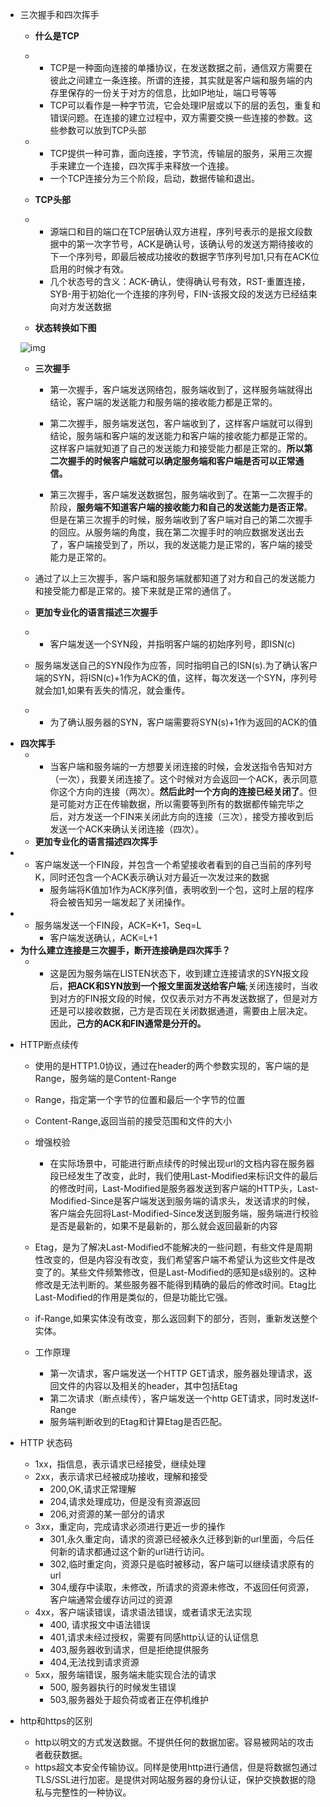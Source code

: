 + 三次握手和四次挥手

  - **什么是TCP**

  - - TCP是一种面向连接的单播协议，在发送数据之前，通信双方需要在彼此之间建立一条连接。所谓的连接，其实就是客户端和服务端的内存里保存的一份关于对方的信息，比如IP地址，端口号等等
    - TCP可以看作是一种字节流，它会处理IP层或以下的层的丢包，重复和错误问题。在连接的建立过程中，双方需要交换一些连接的参数。这些参数可以放到TCP头部

  - - TCP提供一种可靠，面向连接，字节流，传输层的服务，采用三次握手来建立一个连接，四次挥手来释放一个连接。
    - 一个TCP连接分为三个阶段，启动，数据传输和退出。

  - **TCP头部**

  - - 源端口和目的端口在TCP层确认双方进程，序列号表示的是报文段数据中的第一次字节号，ACK是确认号，该确认号的发送方期待接收的下一个序列号，即最后被成功接收的数据字节序列号加1,只有在ACK位启用的时候才有效。
    - 几个状态号的含义：ACK-确认，使得确认号有效，RST-重置连接，SYB-用于初始化一个连接的序列号，FIN-该报文段的发送方已经结束向对方发送数据

  - **状态转换如下图**

  ![img](https://cdn.nlark.com/yuque/0/2021/png/2752815/1637493992028-6ec9e9cf-07c8-4720-aeb7-c02a4bed23a3.png)

  - **三次握手**
  
    - 第一次握手，客户端发送网络包，服务端收到了，这样服务端就得出结论，客户端的发送能力和服务端的接收能力都是正常的。
  
    - 第二次握手，服务端发送包，客户端收到了，这样客户端就可以得到结论，服务端和客户端的发送能力和客户端的接收能力都是正常的。这样客户端就知道了自己的发送能力和接受能力都是正常的。**所以第二次握手的时候客户端就可以确定服务端和客户端是否可以正常通信。**
    - 第三次握手，客户端发送数据包，服务端收到了。在第一二次握手的阶段，**服务端不知道客户端的接收能力和自己的发送能力是否正常**。但是在第三次握手的时候，服务端收到了客户端对自己的第二次握手的回应。从服务端的角度，我在第二次握手时的响应数据发送出去了，客户端接受到了，所以，我的发送能力是正常的，客户端的接受能力是正常的。
  
  - 通过了以上三次握手，客户端和服务端就都知道了对方和自己的发送能力和接受能力都是正常的。接下来就是正常的通信了。
  - **更加专业化的语言描述三次握手**
  - - 客户端发送一个SYN段，并指明客户端的初始序列号，即ISN(c)
  - 服务端发送自己的SYN段作为应答，同时指明自己的ISN(s).为了确认客户端的SYN，将ISN(c)+1作为ACK的值，这样，每次发送一个SYN，序列号就会加1,如果有丢失的情况，就会重传。
  - - 为了确认服务器的SYN，客户端需要将SYN(s)+1作为返回的ACK的值
- **四次挥手**
  - - 当客户端和服务端的一方想要关闭连接的时候，会发送指令告知对方（一次），我要关闭连接了。这个时候对方会返回一个ACK，表示同意你这个方向的连接（两次）。**然后此时一个方向的连接已经关闭了**。但是可能对方正在传输数据，所以需要等到所有的数据都传输完毕之后，对方发送一个FIN来关闭此方向的连接（三次），接受方接收到后发送一个ACK来确认关闭连接（四次）。
  - **更加专业化的语言描述四次挥手**
- - 客户端发送一个FIN段，并包含一个希望接收者看到的自己当前的序列号K，同时还包含一个ACK表示确认对方最近一次发过来的数据
    - 服务端将K值加1作为ACK序列值，表明收到一个包，这时上层的程序将会被告知另一端发起了关闭操作。
- - 服务端发送一个FIN段，ACK=K+1，Seq=L
    - 客户端发送确认，ACK=L+1
- **为什么建立连接是三次握手，断开连接确是四次挥手？**
  - - 这是因为服务端在LISTEN状态下，收到建立连接请求的SYN报文段后，**把ACK和SYN放到一个报文里面发送给客户端**;关闭连接时，当收到对方的FIN报文段的时候，仅仅表示对方不再发送数据了，但是对方还是可以接收数据，己方是否现在关闭数据通道，需要由上层决定。因此，**己方的ACK和FIN通常是分开的。**

+ HTTP断点续传

  + 使用的是HTTP1.0协议，通过在header的两个参数实现的，客户端的是Range，服务端的是Content-Range
  + Range，指定第一个字节的位置和最后一个字节的位置
  + Content-Range,返回当前的接受范围和文件的大小
  + 增强校验
    + 在实际场景中，可能进行断点续传的时候出现url的文档内容在服务器段已经发生了改变，此时，我们使用Last-Modified来标识文件的最后的修改时间，Last-Modified是服务器发送到客户端的HTTP头，Last-Modified-Since是客户端发送到服务端的请求头，发送请求的时候，客户端会先回将Last-Modified-Since发送到服务端，服务端进行校验是否是最新的，如果不是最新的，那么就会返回最新的内容

  + Etag，是为了解决Last-Modified不能解决的一些问题，有些文件是周期性改变的，但是内容没有改变，我们希望客户端不希望认为这些文件是改变了的。某些文件频繁修改，但是Last-Modified的感知是s级别的。这种修改是无法判断的。某些服务器不能得到精确的最后的修改时间。Etag比Last-Modified的作用是类似的，但是功能比它强。
  + if-Range,如果实体没有改变，那么返回剩下的部分，否则，重新发送整个实体。

  + 工作原理
    + 第一次请求，客户端发送一个HTTP GET请求，服务器处理请求，返回文件的内容以及相关的header，其中包括Etag
    + 第二次请求（断点续传），客户端发送一个http GET请求，同时发送If-Range
    + 服务端判断收到的Etag和计算Etag是否匹配。
+ HTTP 状态码

  + 1xx，指信息，表示请求已经接受，继续处理
  + 2xx，表示请求已经被成功接收，理解和接受
    + 200,OK,请求正常理解
    + 204,请求处理成功，但是没有资源返回
    + 206,对资源的某一部分的请求
  + 3xx，重定向，完成请求必须进行更近一步的操作
    + 301,永久重定向，请求的资源已经被永久迁移到新的url里面，今后任何新的请求都通过这个新的url进行访问。
    + 302,临时重定向，资源只是临时被移动，客户端可以继续请求原有的url
    + 304,缓存中读取，未修改，所请求的资源未修改，不返回任何资源，客户端通常会缓存访问过的资源
  + 4xx，客户端读错误，请求语法错误，或者请求无法实现
    + 400, 请求报文中语法错误
    + 401,请求未经过授权，需要有同感http认证的认证信息
    + 403,服务器收到请求，但是拒绝提供服务
    + 404,无法找到请求资源
  + 5xx，服务端错误，服务端未能实现合法的请求
    + 500, 服务器执行的时候发生错误
    + 503,服务器处于超负荷或者正在停机维护
+ http和https的区别
  + http以明文的方式发送数据。不提供任何的数据加密。容易被网站的攻击者截获数据。
  + https超文本安全传输协议。同样是使用http进行通信，但是将数据包通过TLS/SSL进行加密。是提供对网站服务器的身份认证，保护交换数据的隐私与完整性的一种协议。




